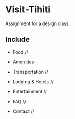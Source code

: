 # Visit-Tihiti
Assignment for a design class. 


## Include

* Food //

* Amenities

* Transportation //

* Lodging & Hotels //

* Entertainment //

* FAQ //

* Contact //
